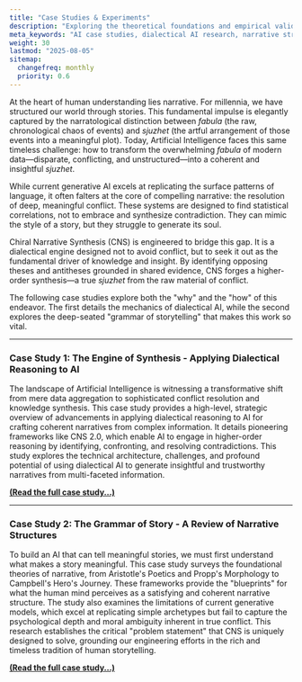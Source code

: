 ```yaml
---
title: "Case Studies & Experiments"
description: "Exploring the theoretical foundations and empirical validation of the CNS framework through in-depth case studies."
meta_keywords: "AI case studies, dialectical AI research, narrative structure theory, computational narratology"
weight: 30
lastmod: "2025-08-05"
sitemap:
  changefreq: monthly
  priority: 0.6
---
```


At the heart of human understanding lies narrative. For millennia, we have structured our world through stories. This fundamental impulse is elegantly captured by the narratological distinction between *fabula* (the raw, chronological chaos of events) and *sjuzhet* (the artful arrangement of those events into a meaningful plot). Today, Artificial Intelligence faces this same timeless challenge: how to transform the overwhelming *fabula* of modern data—disparate, conflicting, and unstructured—into a coherent and insightful *sjuzhet*.

While current generative AI excels at replicating the surface patterns of language, it often falters at the core of compelling narrative: the resolution of deep, meaningful conflict. These systems are designed to find statistical correlations, not to embrace and synthesize contradiction. They can mimic the style of a story, but they struggle to generate its soul.

Chiral Narrative Synthesis (CNS) is engineered to bridge this gap. It is a dialectical engine designed not to avoid conflict, but to seek it out as the fundamental driver of knowledge and insight. By identifying opposing theses and antitheses grounded in shared evidence, CNS forges a higher-order synthesis—a true *sjuzhet* from the raw material of conflict.

The following case studies explore both the "why" and the "how" of this endeavor. The first details the mechanics of dialectical AI, while the second explores the deep-seated "grammar of storytelling" that makes this work so vital.

---

### Case Study 1: The Engine of Synthesis - Applying Dialectical Reasoning to AI

The landscape of Artificial Intelligence is witnessing a transformative shift from mere data aggregation to sophisticated conflict resolution and knowledge synthesis. This case study provides a high-level, strategic overview of advancements in applying dialectical reasoning to AI for crafting coherent narratives from complex information. It details pioneering frameworks like CNS 2.0, which enable AI to engage in higher-order reasoning by identifying, confronting, and resolving contradictions. This study explores the technical architecture, challenges, and profound potential of using dialectical AI to generate insightful and trustworthy narratives from multi-faceted information.

[**(Read the full case study...)**](./dialectic-narrative-generation-research/)

---

### Case Study 2: The Grammar of Story - A Review of Narrative Structures

To build an AI that can tell meaningful stories, we must first understand what makes a story meaningful. This case study surveys the foundational theories of narrative, from Aristotle's Poetics and Propp's Morphology to Campbell's Hero's Journey. These frameworks provide the "blueprints" for what the human mind perceives as a satisfying and coherent narrative structure. The study also examines the limitations of current generative models, which excel at replicating simple archetypes but fail to capture the psychological depth and moral ambiguity inherent in true conflict. This research establishes the critical "problem statement" that CNS is uniquely designed to solve, grounding our engineering efforts in the rich and timeless tradition of human storytelling.

[**(Read the full case study...)**](./narrative-structures/)